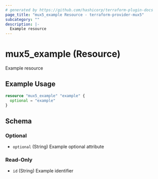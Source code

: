 ```yaml
---
# generated by https://github.com/hashicorp/terraform-plugin-docs
page_title: "mux5_example Resource - terraform-provider-mux5"
subcategory: ""
description: |-
  Example resource
---
```


# mux5_example (Resource)

Example resource

## Example Usage

```terraform
resource "mux5_example" "example" {
  optional = "example"
}
```

<!-- schema generated by tfplugindocs -->
## Schema

### Optional

- `optional` (String) Example optional attribute

### Read-Only

- `id` (String) Example identifier
